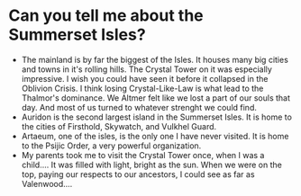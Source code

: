 # Can you tell me about the Summerset Isles?
- The mainland is by far the biggest of the Isles. It houses many big cities and towns in it's rolling hills. The Crystal Tower on it was especially impressive. I wish you could have seen it before it collapsed in the Oblivion Crisis. I think losing Crystal-Like-Law is what lead to the Thalmor's dominance. We Altmer felt like we lost a part of our souls that day. And most of us turned to whatever strenght we could find.
- Auridon is the second largest island in the Summerset Isles. It is home to the cities of Firsthold, Skywatch, and Vulkhel Guard.
- Artaeum, one of the isles, is the only one I have never visited. It is home to the Psijic Order, a very powerful organization.
- My parents took me to visit the Crystal Tower once, when I was a child.... It was filled with light, bright as the sun. When we were on the top, paying our respects to our ancestors, I could see as far as Valenwood....
